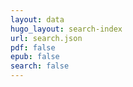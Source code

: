 ```yaml
---
layout: data
hugo_layout: search-index
url: search.json
pdf: false
epub: false
search: false
---
```


